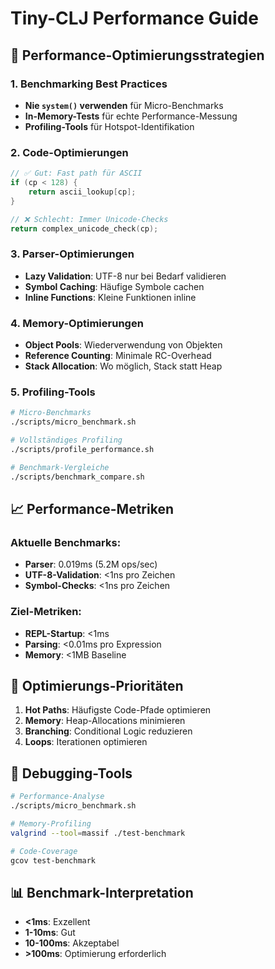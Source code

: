 # Tiny-CLJ Performance Guide

## 🚀 Performance-Optimierungsstrategien

### 1. **Benchmarking Best Practices**
- **Nie `system()` verwenden** für Micro-Benchmarks
- **In-Memory-Tests** für echte Performance-Messung
- **Profiling-Tools** für Hotspot-Identifikation

### 2. **Code-Optimierungen**
```c
// ✅ Gut: Fast path für ASCII
if (cp < 128) {
    return ascii_lookup[cp];
}

// ❌ Schlecht: Immer Unicode-Checks
return complex_unicode_check(cp);
```

### 3. **Parser-Optimierungen**
- **Lazy Validation**: UTF-8 nur bei Bedarf validieren
- **Symbol Caching**: Häufige Symbole cachen
- **Inline Functions**: Kleine Funktionen inline

### 4. **Memory-Optimierungen**
- **Object Pools**: Wiederverwendung von Objekten
- **Reference Counting**: Minimale RC-Overhead
- **Stack Allocation**: Wo möglich, Stack statt Heap

### 5. **Profiling-Tools**
```bash
# Micro-Benchmarks
./scripts/micro_benchmark.sh

# Vollständiges Profiling
./scripts/profile_performance.sh

# Benchmark-Vergleiche
./scripts/benchmark_compare.sh
```

## 📈 Performance-Metriken

### Aktuelle Benchmarks:
- **Parser**: 0.019ms (5.2M ops/sec)
- **UTF-8-Validation**: <1ns pro Zeichen
- **Symbol-Checks**: <1ns pro Zeichen

### Ziel-Metriken:
- **REPL-Startup**: <1ms
- **Parsing**: <0.01ms pro Expression
- **Memory**: <1MB Baseline

## 🎯 Optimierungs-Prioritäten

1. **Hot Paths**: Häufigste Code-Pfade optimieren
2. **Memory**: Heap-Allocations minimieren
3. **Branching**: Conditional Logic reduzieren
4. **Loops**: Iterationen optimieren

## 🔧 Debugging-Tools

```bash
# Performance-Analyse
./scripts/micro_benchmark.sh

# Memory-Profiling
valgrind --tool=massif ./test-benchmark

# Code-Coverage
gcov test-benchmark
```

## 📊 Benchmark-Interpretation

- **<1ms**: Exzellent
- **1-10ms**: Gut
- **10-100ms**: Akzeptabel
- **>100ms**: Optimierung erforderlich
